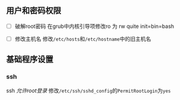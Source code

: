 ## 用户和密码权限
- [ ] 破解root密码
	在grub中内核引导项修改ro 为 rw quite init=bin=bash
- [ ] 修改主机名
	修改`/etc/hosts`和`/etc/hostname`中的旧主机名 


## 基础程序设置
### ssh
ssh
*允许root登录*
修改`/etc/ssh/sshd_config`的`PermitRootLogin`为`yes` 